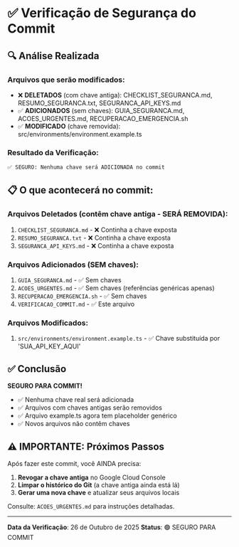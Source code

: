 # ✅ Verificação de Segurança do Commit

## 🔍 Análise Realizada

### Arquivos que serão modificados:
- ❌ **DELETADOS** (com chave antiga): CHECKLIST_SEGURANCA.md, RESUMO_SEGURANCA.txt, SEGURANCA_API_KEYS.md
- ✅ **ADICIONADOS** (sem chaves): GUIA_SEGURANCA.md, ACOES_URGENTES.md, RECUPERACAO_EMERGENCIA.sh
- ✅ **MODIFICADO** (chave removida): src/environments/environment.example.ts

### Resultado da Verificação:

```bash
✅ SEGURO: Nenhuma chave será ADICIONADA no commit
```

## 📋 O que acontecerá no commit:

### Arquivos Deletados (contêm chave antiga - SERÁ REMOVIDA):
1. `CHECKLIST_SEGURANCA.md` - ❌ Continha a chave exposta
2. `RESUMO_SEGURANCA.txt` - ❌ Continha a chave exposta  
3. `SEGURANCA_API_KEYS.md` - ❌ Continha a chave exposta

### Arquivos Adicionados (SEM chaves):
1. `GUIA_SEGURANCA.md` - ✅ Sem chaves
2. `ACOES_URGENTES.md` - ✅ Sem chaves (referências genéricas apenas)
3. `RECUPERACAO_EMERGENCIA.sh` - ✅ Sem chaves
4. `VERIFICACAO_COMMIT.md` - ✅ Este arquivo

### Arquivos Modificados:
1. `src/environments/environment.example.ts` - ✅ Chave substituída por 'SUA_API_KEY_AQUI'

## ✅ Conclusão

**SEGURO PARA COMMIT!**

- ✅ Nenhuma chave real será adicionada
- ✅ Arquivos com chaves antigas serão removidos
- ✅ Arquivo example.ts agora tem placeholder genérico
- ✅ Novos arquivos não contêm chaves

## ⚠️ IMPORTANTE: Próximos Passos

Após fazer este commit, você AINDA precisa:

1. **Revogar a chave antiga** no Google Cloud Console
2. **Limpar o histórico do Git** (a chave antiga ainda está lá)
3. **Gerar uma nova chave** e atualizar seus arquivos locais

Consulte: `ACOES_URGENTES.md` para instruções detalhadas.

---

**Data da Verificação**: 26 de Outubro de 2025
**Status**: 🟢 SEGURO PARA COMMIT

